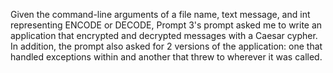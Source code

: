 Given the command-line arguments of a file name, text message, and int representing ENCODE or DECODE, Prompt 3's prompt asked me to write an application that encrypted and decrypted messages with a Caesar cypher. In addition, the prompt also asked for 2 versions of the application: one that handled exceptions within and another that threw to wherever it was called. 
